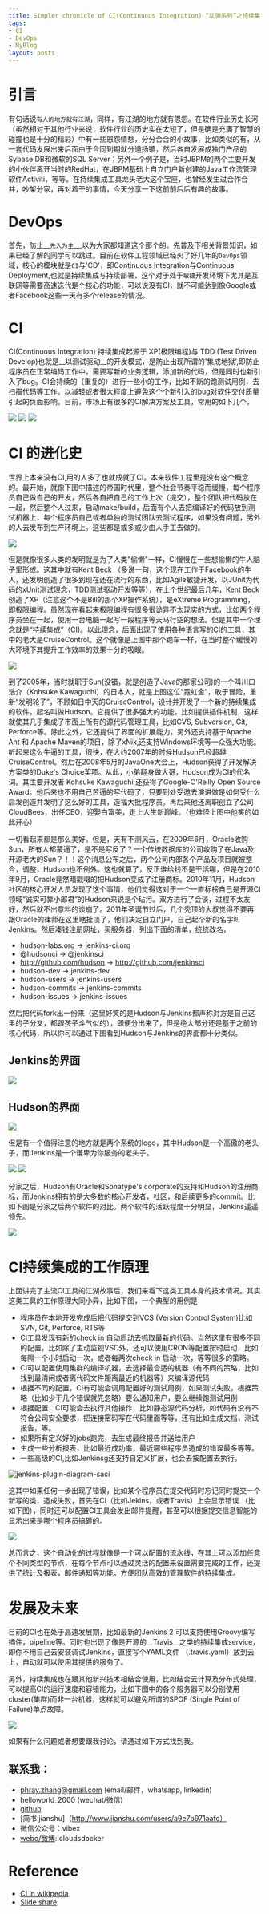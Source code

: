 ```yaml
---
title: Simpler chronicle of CI(Continuous Integration) “乱弹系列”之持续集成工具
tags:
- CI
- DevOps
- MyBlog
layout: posts
---
```


# 引言
有句话说`有人的地方就有江湖`，同样，有江湖的地方就有恩怨。在软件行业历史长河（虽然相对于其他行业来说，软件行业的历史实在太短了，但是确是充满了智慧的碰撞也是十分的精彩）中有一些恩怨情愁，分分合合的小故事，比如类似的有，从一套代码发展出来后面由于合同到期就分道扬镳，然后各自发展成独门产品的Sybase DB和微软的SQL Server；另外一个例子是，当时JBPM的两个主要开发的小伙伴离开当时的RedHat，在JBPM基础上自立门户新创建的Java工作流管理软件Activiti，等等。在持续集成工具龙头老大这个宝座，也曾经发生过合作合并，吵架分家，再对着干的事情，今天分享一下这前前后后有趣的故事。

# DevOps
首先，防止__`先入为主`__,以为大家都知道这个那个的。先普及下相关背景知识，如果已经了解的同学可以跳过。目前在软件工程领域已经火了好几年的`DevOps`领域，核心的模块就是`CI`与'CD'，即Continuous Integration与Continuous Deployment,也就是持续集成与持续部署，这个对于处于`敏捷`开发环境下尤其是互联网等需要高速迭代是个核心的功能，可以说没有CI，就不可能达到像Google或者Facebook这些一天有多个release的情况。

# CI
CI(Continuous Integration) 持续集成起源于 XP(极限编程)与 TDD (Test Driven Develop)也就是__以测试驱动__的开发模式，是防止出现所谓的'集成地狱',即防止程序员在正常编码工作中，需要写新的业务逻辑，添加新的代码，但是同时也新引入了bug。CI会持续的（重复的）进行一些小的工作，比如不断的跑测试用例，去扫描代码等工作。以减轻或者很大程度上避免这个个新引入的bug对软件交付质量引起的负面影响。目前，市场上有很多的CI解决方案及工具，常用的如下几个，

![](http://cloudsdocker.github.io/images/travis-ci.jpg)
![](http://cloudsdocker.github.io/images/Jenkins-Logo.png)
![](http://cloudsdocker.github.io/images/Hudson-Logo.jpg)


# CI 的进化史
世界上本来没有CI,用的人多了也就成就了CI。本来软件工程里是没有这个概念的。最开始，就像下图中描述的帝国时代里，整个社会节奏平稳而缓慢，每个程序员自己做自己的开发，然后各自把自己的工作上次（提交），整个团队把代码放在一起，然后整个人过来，启动make/build，后面有个人去把编译好的代码放到测试机器上，每个程序员自己或者单独的测试团队去测试程序，如果没有问题，另外的人去发布到生产环境上。这些都是或多或少由人手工去做的。

![](http://cloudsdocker.github.io/images/newcheats.gif)

但是就像很多人类的发明就是为了人类"偷懒"一样，CI慢慢在一些想偷懒的牛人脑子里形成。这其中就有Kent Beck （多说一句，这个现在工作于Facebook的牛人，还发明创造了很多到现在还在流行的东西，比如Agile敏捷开发，以JUnit为代码的xUnit测试理念，TDD测试驱动开发等等），在上个世纪最后几年，Kent Beck创造了XP（注意这个不是Bill的那个XP操作系统），是eXtreme Programming，即极限编程。虽然现在看起来极限编程有很多很诡异不太现实的方式，比如两个程序员坐在一起，使用一台电脑一起写一段程序等天马行空的想法。但是其中一个理念就是“持续集成”（CI)。以此理念，后面出现了使用各种语言写的CI的工具，其中的老大是CruiseControl。这个就像是上图中那个跑车一样，在当时整个缓慢的大环境下其提升工作效率的效果十分的吸眼。

![](http://cloudsdocker.github.io/images/kohsuke-kawaguchi_2.jpg)

到了2005年，当时就职于Sun(没错，就是创造了Java的那家公司)的一个叫川口浩介（Kohsuke Kawaguchi）的日本人，就是上图这位“霓虹金”，敢于冒险，重新“发明轮子”，不顾如日中天的CruiseControl，设计并开发了一个新的持续集成的软件，起名叫做Hudson。它提供了很多强大的功能，比如提供插件机制，这样就使其几乎集成了市面上所有的源代码管理工具，比如CVS, Subversion, Git, Perforce等。除此之外，它还提供了界面的扩展能力，另外还支持基于Apache Ant 和 Apache Maven的项目，除了xNix,还支持Windows环境等一众强大功能。听起来这么牛逼的工具，很快，在大约2007年的时候Hudson已经超越CruiseControl。然后在2008年5月的JavaOne大会上，Hudson获得了开发解决方案类的Duke's Choice奖项。从此，小弟翻身做大哥，Hudson成为CI的代名词。其主要开发者 Kohsuke Kawaguchi 还获得了Google-O'Reilly Open Source Award。他后来也不用自己苦逼的写代码了，只要到处受邀去演讲做是如何受什么启发创造并发明了这么好的工具，造福大批程序员。再后来他还离职创立了公司CloudBees，出任CEO，迎娶白富美，走上人生新巅峰。（也难怪上图中他笑的如此开心）

一切看起来都是那么美好。但是，天有不测风云，在2009年6月，Oracle收购Sun，所有人都蒙逼了，是不是写反了？一个传统数据库的公司收购了在Java及开源老大的Sun？！！这个消息公布之后，两个公司内部各个产品及项目就被整合，调整，Hudson也不例外。这也就算了，反正谁给钱不是干活哪，但是在2010年9月，Oracle竟然暗戳啜的把Hudson变成了注册商标。2010年11月，Hudson社区的核心开发人员发现了这个事情，他们觉得这对于一个一直标榜自己是开源CI领域“诚实可靠小郎君”的Hudson来说是个玷污。双方进行了会谈，过程不太友好，然后就不出意料的谈崩了。2011年圣诞节过后，几个秃顶的大叔觉得不要再跟Oracle的律师在这里瞎扯淡了，他们决定自立门户，自己起个新的名字叫Jenkins。然后凑钱注册网址，买服务器，列出下面的清单，统统改名，
- hudson-labs.org -> jenkins-ci.org
- @hudsonci -> @jenkinsci
- http://github.com/hudson -> http://github.com/jenkinsci
- hudson-dev -> jenkins-dev
- hudson-users -> jenkins-users
- hudson-commits -> jenkins-commits
- hudson-issues -> jenkins-issues

然后把代码fork出一份来（这里好笑的是Hudson与Jenkins都声称对方是自己这里的子分叉，都跟孩子斗气似的），即便分出来了，但是绝大部分还是基于之前的核心代码，所以你可以通过下图看到Hudson与Jenkins的界面都十分类似。

## Jenkins的界面
![](http://cloudsdocker.github.io/images/jenkins_jobs.png)

## Hudson的界面
![](http://cloudsdocker.github.io/images/hudson_gui.jpg)

但是有一个值得注意的地方就是两个系统的logo，其中Hudson是一个高傲的老头子，而Jenkins是一个谦卑为你服务的老头子。

![](http://cloudsdocker.github.io/images/Jenkins-Logo.png)
![](http://cloudsdocker.github.io/images/Hudson-Logo.jpg)


分家之后，Hudson有Oracle和Sonatype's corporate的支持和Hudson的注册商标，而Jenkins拥有的是大多数的核心开发者，社区，和后续更多的commit。比如下图是分家之后两个软件的对比。两个软件的活跃程度十分明显，Jenkins遥遥领先。

![](http://cloudsdocker.github.io/images/hudson_vs_jenkins_submit.png)

# CI持续集成的工作原理

上面讲完了主流CI工具的江湖故事后，我们来看下这类工具本身的技术情况。其实这类工具的工作原理大同小异，比如下图，一个典型的用例是
- 程序员在本地开发完成后把代码提交到VCS (Version Control System)比如SVN, Git, Perforce, RTS等
- CI工具发现有新的check in 自动启动去抓取最新的代码。当然这里有很多不同的配置，比如除了主动监视VSC外，还可以使用CRON等配置按时启动，比如每隔一个小时启动一次，或者每两次check in 启动一次，等等很多的策略。
- CI可以配置使用集群的编译机器，去选择最合适的机器（有不同的策略，比如找到最清闲或者离代码文件距离最近的机器等）来编译源代码
- 根据不同的配置，CI有可能会调用配置好的测试用例，如果测试失败，根据策略（比如少于几个错误就先忽略）要么通知用户，要么继续跑测试用例
- 根据配置，CI可能会去执行其他操作，比如静态源代码分析，如代码有没有不符合公司安全要求，把连接密码写在代码里面等等，还有比如生成文档，测试报告，等。
- 如果所有定义好的jobs跑完，去生成最终报告并送给用户
- 生成一些分析报表，比如最近成功率，最近哪些程序员造成的错误最多等等。
- 一些高级的CI,比如Jenkinsg还支持自定义扩展，也会去按配置去执行。


![jenkins-plugin-diagram-saci](http://cloudsdocker.github.io/images/jenkins-plugin-diagram-saci.png)


这其中如果任何一步出现了错误，比如某个程序员在提交代码时忘记同时提交一个新写的类，造成失败，首先在CI（比如Jekins，或者Travis）上会显示错误 （比如下图），同时还可以配置CI工具会发出邮件提醒，甚至可以根据提交信息智能的显示出来是哪个程序员搞砸的。

![](http://cloudsdocker.github.io/images/0082OS_02_14.png)

总而言之，这个自动化的过程就像是一个可以配置的流水线，在其上可以添加任意个不同类型的节点，在每个节点可以通过灵活的配置来设置需要完成的工作，还提供了统计及报表，邮件通知等功能，方便团队高效的管理软件的持续集成。

# 发展及未来

目前的CI也在处于高速发展期，比如最新的Jenkins 2 可以支持使用Groovy编写插件，pipeline等。同时也出现了像是开源的__Travis__之类的持续集成service，即你不用自己去安装调试Jenkins，直接写个YAML文件 （.travis.yaml）放到云上，自动就可以使用其提供的服务了。

另外，持续集成也在跟其他新兴技术相结合使用，比如结合云计算及分布式处理，可以提高CI的运行速度和容错能力，比如下图中的各个服务器可以分别使用cluster(集群)而非一台机器，这样就可以避免所谓的SPOF (Single Point of Failure)单点故障。

![](http://cloudsdocker.github.io/images/ci-architecture-pantheon.png)

如果有什么问题或者想要跟我讨论，请通过如下方式找到我。

## 联系我：
* phray.zhang@gmail.com (email/邮件，whatsapp, linkedin)
* helloworld_2000 (wechat/微信)
* [github](https://github.com/CloudsDocker/)
* [简书 jianshu]（http://www.jianshu.com/users/a9e7b971aafc）
* 微信公众号：vibex
* [webo/微博](http://weibo.com/cloudsdocker): cloudsdocker

# Reference
- [CI in wikipedia](https://en.wikipedia.org/wiki/Continuous_integration)
- [Slide share](
http://image.slidesharecdn.com/continuousintegration-100503045436-phpapp01/95/continuous-integration-system-6-728.jpg?cb=1272862514)

